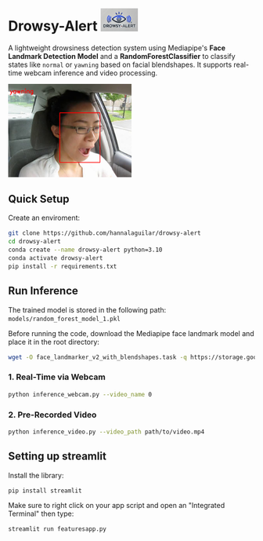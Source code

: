 # **Drowsy-Alert** <img src="images/logo2.png" alt="Logo" width="15%">

A lightweight drowsiness detection system using Mediapipe's **Face Landmark Detection Model** and a **RandomForestClassifier** to classify states like `normal` or `yawning` based on facial blendshapes. It supports real-time webcam inference and video processing.

<img src="images/example.png" alt="Logo" width="50%">

## **Quick Setup**

Create an enviroment:
   ```bash
   git clone https://github.com/hannalaguilar/drowsy-alert
   cd drowsy-alert
   conda create --name drowsy-alert python=3.10
   conda activate drowsy-alert
   pip install -r requirements.txt
   ````

## Run Inference

The trained model is stored in the following path: `models/random_forest_model_1.pkl`

Before running the code, download the Mediapipe face landmark model and place it in the root directory:

```bash
wget -O face_landmarker_v2_with_blendshapes.task -q https://storage.googleapis.com/mediapipe-models/face_landmarker/face_landmarker/float16/1/face_landmarker.task
````



### 1. Real-Time via Webcam

```bash
python inference_webcam.py --video_name 0
```

### 2. Pre-Recorded Video

```bash
python inference_video.py --video_path path/to/video.mp4
```


## Setting up streamlit
Install the library:
```bash
pip install streamlit
```
Make sure to right click on your app script and open an "Integrated Terminal"
then type:

```bash
streamlit run featuresapp.py
```
